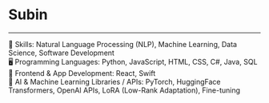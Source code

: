 # Subin

--- 
🧠 Skills: Natural Language Processing (NLP), Machine Learning, Data Science, Software Development  
🖥️ Programming Languages: Python, JavaScript, HTML, CSS, C#, Java, SQL
🎨 Frontend & App Development: React, Swift  
🤖 AI & Machine Learning Libraries / APIs: PyTorch, HuggingFace Transformers, OpenAI APIs, LoRA (Low-Rank Adaptation), Fine-tuning  
